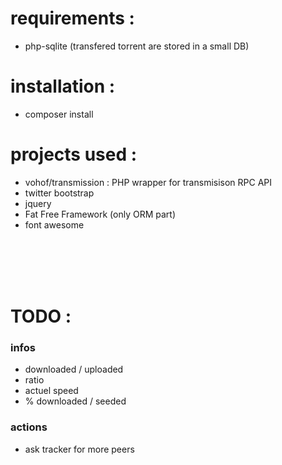 # requirements :
- php-sqlite (transfered torrent are stored in a small DB)

# installation :
- composer install

# projects used :
- vohof/transmission : PHP wrapper for transmisison RPC API
- twitter bootstrap
- jquery
- Fat Free Framework (only ORM part)
- font awesome

<br/>
<br/>
<br/>
<br/>

# TODO :
### infos
- downloaded / uploaded
- ratio
- actuel speed
- % downloaded / seeded

### actions
- ask tracker for more peers
